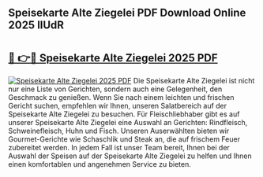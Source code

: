## Speisekarte Alte Ziegelei PDF Download Online 2025 lIUdR

# <h2><a href="http://gc6phd.nevu.top/?p=Speisekarte+Alte+Ziegelei">🔗 👉🔴 Speisekarte Alte Ziegelei 2025 PDF</a></h2>

[![Speisekarte Alte Ziegelei 2025 PDF](https://i.imgur.com/dBaPXMq.png)](http://gc6phd.nevu.top/?p=Speisekarte+Alte+Ziegelei)
Die Speisekarte Alte Ziegelei ist nicht nur eine Liste von Gerichten, sondern auch eine Gelegenheit, den Geschmack zu genießen. Wenn Sie nach einem leichten und frischen Gericht suchen, empfehlen wir Ihnen, unseren Salatbereich auf der Speisekarte Alte Ziegelei zu besuchen. Für Fleischliebhaber gibt es auf unserer Speisekarte Alte Ziegelei eine Auswahl an Gerichten: Rindfleisch, Schweinefleisch, Huhn und Fisch. Unseren Auserwählten bieten wir Gourmet-Gerichte wie Schaschlik und Steak an, die auf frischem Feuer zubereitet werden. In jedem Fall ist unser Team bereit, Ihnen bei der Auswahl der Speisen auf der Speisekarte Alte Ziegelei zu helfen und Ihnen einen komfortablen und angenehmen Service zu bieten.
